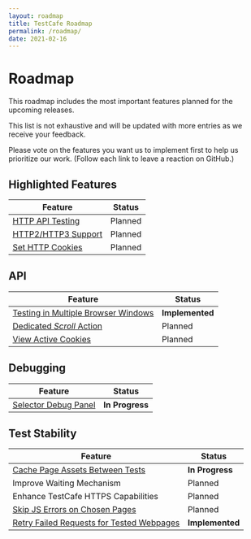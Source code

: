 ```yaml
---
layout: roadmap
title: TestCafe Roadmap
permalink: /roadmap/
date: 2021-02-16
---
```

# Roadmap

This roadmap includes the most important features planned for the upcoming releases.

This list is not exhaustive and will be updated with more entries as we receive your feedback.

Please vote on the features you want us to implement first to help us prioritize our work. (Follow each link to leave a reaction on GitHub.)

## Highlighted Features

Feature                                                                                           | Status
------------------------------------------------------------------------------------------------- | -------------------
[HTTP API Testing](https://github.com/DevExpress/testcafe/issues/4288)                            | Planned
[HTTP2/HTTP3 Support](https://github.com/DevExpress/testcafe-hammerhead/issues/1960)              | Planned
[Set HTTP Cookies](https://github.com/DevExpress/testcafe/issues/4063)                            | Planned

## API

Feature                                                                                           | Status
------------------------------------------------------------------------------------------------- | -------------------
[Testing in Multiple Browser Windows](https://github.com/DevExpress/testcafe/issues/912)          | **Implemented**
[Dedicated *Scroll* Action](https://github.com/DevExpress/testcafe/issues/527)                    | Planned
[View Active Cookies](https://github.com/DevExpress/testcafe/issues/4428)                         | Planned

## Debugging

Feature                                                                                           | Status
------------------------------------------------------------------------------------------------- | -------------------
[Selector Debug Panel](https://github.com/DevExpress/testcafe/issues/3244)                        | **In Progress**

## Test Stability

Feature                                                                                           | Status
------------------------------------------------------------------------------------------------- | -------------------
[Cache Page Assets Between Tests](https://github.com/DevExpress/testcafe-hammerhead/issues/863)   | **In Progress**
Improve Waiting Mechanism                                                                         | Planned
Enhance TestCafe HTTPS Capabilities                                                               | Planned
[Skip JS Errors on Chosen Pages](https://github.com/DevExpress/testcafe/issues/2775)              | Planned
[Retry Failed Requests for Tested Webpages](https://github.com/DevExpress/testcafe/pull/5738)     | **Implemented**